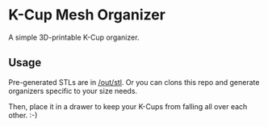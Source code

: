 # K-Cup Mesh Organizer

A simple 3D-printable K-Cup organizer.

## Usage

Pre-generated STLs are in [/out/stl](https://github.com/JoshMcCullough/kcup-mesh/blob/master/out/stl). Or you can clons this repo and generate organizers specific to your size needs.

Then, place it in a drawer to keep your K-Cups from falling all over each other. :-) 
